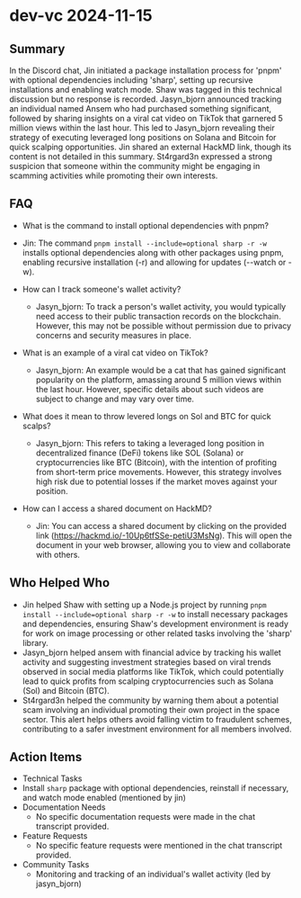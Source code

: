 # dev-vc 2024-11-15

## Summary

In the Discord chat, Jin initiated a package installation process for 'pnpm' with optional dependencies including 'sharp', setting up recursive installations and enabling watch mode. Shaw was tagged in this technical discussion but no response is recorded. Jasyn_bjorn announced tracking an individual named Ansem who had purchased something significant, followed by sharing insights on a viral cat video on TikTok that garnered 5 million views within the last hour. This led to Jasyn_bjorn revealing their strategy of executing leveraged long positions on Solana and Bitcoin for quick scalping opportunities. Jin shared an external HackMD link, though its content is not detailed in this summary. St4rgard3n expressed a strong suspicion that someone within the community might be engaging in scamming activities while promoting their own interests.

## FAQ

- What is the command to install optional dependencies with pnpm?
- Jin: The command `pnpm install --include=optional sharp -r -w` installs optional dependencies along with other packages using pnpm, enabling recursive installation (-r) and allowing for updates (--watch or -w).

- How can I track someone's wallet activity?

    - Jasyn_bjorn: To track a person's wallet activity, you would typically need access to their public transaction records on the blockchain. However, this may not be possible without permission due to privacy concerns and security measures in place.

- What is an example of a viral cat video on TikTok?

    - Jasyn_bjorn: An example would be a cat that has gained significant popularity on the platform, amassing around 5 million views within the last hour. However, specific details about such videos are subject to change and may vary over time.

- What does it mean to throw levered longs on Sol and BTC for quick scalps?

    - Jasyn_bjorn: This refers to taking a leveraged long position in decentralized finance (DeFi) tokens like SOL (Solana) or cryptocurrencies like BTC (Bitcoin), with the intention of profiting from short-term price movements. However, this strategy involves high risk due to potential losses if the market moves against your position.

- How can I access a shared document on HackMD?
    - Jin: You can access a shared document by clicking on the provided link (https://hackmd.io/-10Up6tfSSe-petiU3MsNg). This will open the document in your web browser, allowing you to view and collaborate with others.

## Who Helped Who

- Jin helped Shaw with setting up a Node.js project by running `pnpm install --include=optional sharp -r -w` to install necessary packages and dependencies, ensuring Shaw's development environment is ready for work on image processing or other related tasks involving the 'sharp' library.
- Jasyn_bjorn helped ansem with financial advice by tracking his wallet activity and suggesting investment strategies based on viral trends observed in social media platforms like TikTok, which could potentially lead to quick profits from scalping cryptocurrencies such as Solana (Sol) and Bitcoin (BTC).
- St4rgard3n helped the community by warning them about a potential scam involving an individual promoting their own project in the space sector. This alert helps others avoid falling victim to fraudulent schemes, contributing to a safer investment environment for all members involved.

## Action Items

- Technical Tasks
- Install `sharp` package with optional dependencies, reinstall if necessary, and watch mode enabled (mentioned by jin)
- Documentation Needs
    - No specific documentation requests were made in the chat transcript provided.
- Feature Requests
    - No specific feature requests were mentioned in the chat transcript provided.
- Community Tasks
    - Monitoring and tracking of an individual's wallet activity (led by jasyn_bjorn)
